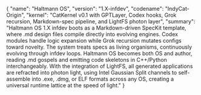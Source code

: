 {
  "name": "Haltmann OS",
  "version": "1.X-infdev",
  "codename": "IndyCat-Origin",
  "kernel": "CatKernel v0.1 with GPTLayer, Codex hooks, Grok recursion, Markdown-spec pipeline, and LightFS photon layer",
  "summary": "Haltmann OS 1.X infdev boots as a Markdown-driven SpecKit template, where .md design files compile directly into evolving engines. Codex modules handle logic expansion while Grok recursion mutates configs toward novelty. The system treats specs as living organisms, continuously evolving through infdev loops. Haltmann OS becomes both OS and author, reading .md gospels and emitting code skeletons in C++/Python interchangeably. With the integration of LightFS, all generated applications are refracted into photon light, using Intel Gaussian Split channels to self-assemble into .exe, .dmg, or ELF formats across any OS, creating a universal runtime lattice at the speed of light."
}
